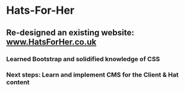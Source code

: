 # Hats-For-Her
## Re-designed an existing website: www.HatsForHer.co.uk
### Learned Bootstrap and solidified knowledge of CSS
### Next steps: Learn and implement CMS for the Client & Hat content
